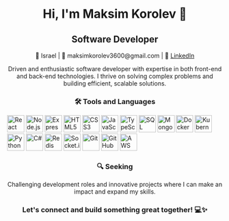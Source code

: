 <h1 align="center">Hi, I'm Maksim Korolev 👋</h1>  
<h2 align="center">Software Developer</h2>  
<p align="center">📍 Israel | 📧 maksimkorolev3600@gmail.com | 💼 <a href="https://www.linkedin.com/in/maksim1korolev/">LinkedIn</a></p>

<p align="center">
Driven and enthusiastic software developer with expertise in both front-end and back-end technologies. I thrive on solving complex problems and building efficient, scalable solutions.
</p>

<h3 align="center">🛠️ Tools and Languages</h3>  
<p>
  <img src="https://cdn.jsdelivr.net/gh/devicons/devicon/icons/react/react-original.svg" alt="React" width="40" height="40"/>
  <img src="https://cdn.jsdelivr.net/gh/devicons/devicon/icons/nodejs/nodejs-original.svg" alt="Node.js" width="40" height="40"/>
  <img src="https://cdn.jsdelivr.net/gh/devicons/devicon/icons/express/express-original.svg" alt="Express.js" width="40" height="40"/>
  <img src="https://cdn.jsdelivr.net/gh/devicons/devicon/icons/html5/html5-original.svg" alt="HTML5" width="40" height="40"/>
  <img src="https://cdn.jsdelivr.net/gh/devicons/devicon/icons/css3/css3-original.svg" alt="CSS3" width="40" height="40"/>
  <img src="https://cdn.jsdelivr.net/gh/devicons/devicon/icons/javascript/javascript-original.svg" alt="JavaScript" width="40" height="40"/>
  <img src="https://cdn.jsdelivr.net/gh/devicons/devicon/icons/typescript/typescript-original.svg" alt="TypeScript" width="40" height="40"/>
  <img src="https://img.icons8.com/color/50/000000/sql.png" alt="SQL" width="40" height="40"/>
  <img src="https://cdn.jsdelivr.net/gh/devicons/devicon/icons/mongodb/mongodb-original.svg" alt="MongoDB" width="40" height="40"/>
  <img src="https://cdn.jsdelivr.net/gh/devicons/devicon/icons/docker/docker-original.svg" alt="Docker" width="40" height="40"/>
  <img src="https://cdn.jsdelivr.net/gh/devicons/devicon/icons/kubernetes/kubernetes-plain.svg" alt="Kubernetes" width="40" height="40"/>
  <img src="https://cdn.jsdelivr.net/gh/devicons/devicon/icons/python/python-original.svg" alt="Python" width="40" height="40"/>
  <img src="https://cdn.jsdelivr.net/gh/devicons/devicon/icons/csharp/csharp-original.svg" alt="C#" width="40" height="40"/>
  <img src="https://cdn.jsdelivr.net/gh/devicons/devicon/icons/redis/redis-original.svg" alt="Redis" width="40" height="40"/>
  <img src="https://cdn.jsdelivr.net/gh/devicons/devicon/icons/socketio/socketio-original.svg" alt="Socket.io" width="40" height="40"/>
  <img src="https://cdn.jsdelivr.net/gh/devicons/devicon/icons/git/git-original.svg" alt="Git" width="40" height="40"/>
  <img src="https://cdn.jsdelivr.net/gh/devicons/devicon/icons/github/github-original.svg" alt="GitHub" width="40" height="40"/>
  <img src="https://cdn.jsdelivr.net/gh/devicons/devicon/icons/amazonwebservices/amazonwebservices-original-wordmark.svg" alt="AWS" width="40" height="40"/>

</p>


<h3 align="center">🔍 Seeking</h3>  
<p align="center">
Challenging development roles and innovative projects where I can make an impact and expand my skills.
</p>

<h3 align="center">Let's connect and build something great together! 💻✨</h3>
